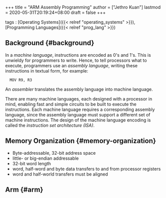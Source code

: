 +++
title = "ARM Assembly Programming"
author = ["Jethro Kuan"]
lastmod = 2020-05-31T20:19:24+08:00
draft = false
+++

tags
: [Operating Systems]({{< relref "operating_systems" >}}), [Programming Languages]({{< relref "prog_lang" >}})

## Background {#background}

In a _machine language_, instructions are encoded as 0's and 1's. This
is unwieldy for programmers to write. Hence, to tell processors what
to execute, programmers use an _assembly language_, writing these
instructions in textual form, for example:

```text
  MOV R9, R3
```

An _assembler_ translates the assembly language into machine language.

There are many machine languages, each designed with a processor in
mind, enabling fast and simple circuits to be built to execute the
instructions. Each machine language requires a corresponding assembly
language, since the assembly language must support a different set of
machine instructions. The design of the machine language encoding is
called the _instruction set architecture (ISA)_.

## Memory Organization {#memory-organization}

- Byte-addressable, 32-bit address space
- little- or big-endian addressable
- 32-bit word length
- word, half-word and byte data transfers to and from processor registers
- word and half-world transfers must be aligned

## Arm {#arm}
